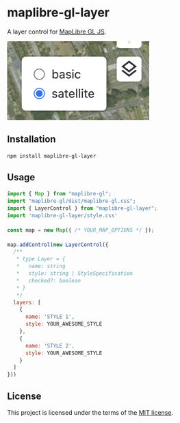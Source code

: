 # maplibre-gl-layer

A layer control for [MapLibre GL JS](https://maplibre.org/maplibre-gl-js/docs/).

![maplibre-gl-layer](./docs/image.png)

## Installation

```sh
npm install maplibre-gl-layer
```

## Usage

```js
import { Map } from "maplibre-gl";
import "maplibre-gl/dist/maplibre-gl.css";
import { LayerControl } from "maplibre-gl-layer";
import 'maplibre-gl-layer/style.css'

const map = new Map({ /* YOUR_MAP_OPTIONS */ });

map.addControl(new LayerControl({
  /**
   * type Layer = {
   *   name: string
   *   style: string | StyleSpecification
   *   checked?: boolean
   * }
   */
  layers: [
    {
      name: 'STYLE 1',
      style: YOUR_AWESOME_STYLE
    },
    {
      name: 'STYLE 2',
      style: YOUR_AWESOME_STYLE
    }
  ]
}))
```

## License

This project is licensed under the terms of the [MIT license](./LICENSE).
